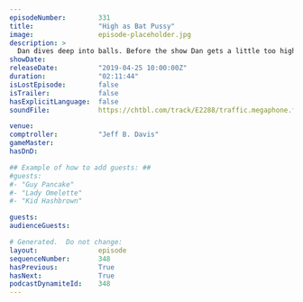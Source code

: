 ```yaml
---
episodeNumber:        331
title:                "High as Bat Pussy"
image:                episode-placeholder.jpg
description: >
  Dan dives deep into balls. Before the show Dan gets a little too high, which is perfect for our guest Gabriel Sunday, creator and star of the new cannabis inspired TV series Dope State. Featuring Dan Harmon, Jeff Bryan Davis, Spencer Crittenden and Gabriel Sunday.
showDate:             
releaseDate:          "2019-04-25 10:00:00Z"
duration:             "02:11:44"
isLostEpisode:        false
isTrailer:            false
hasExplicitLanguage:  false
soundFile:            https://chtbl.com/track/E2288/traffic.megaphone.fm/STA2893857432.mp3?updated=1596573286

venue:                
comptroller:          "Jeff B. Davis"
gameMaster:           
hasDnD:               

## Example of how to add guests: ##
#guests:
#- "Guy Pancake"
#- "Lady Omelette"
#- "Kid Hashbrown"

guests:
audienceGuests:

# Generated.  Do not change:
layout:               episode
sequenceNumber:       348
hasPrevious:          True
hasNext:              True
podcastDynamiteId:    348
---
```


<!-- The episode description will be rendered here -->
<!-- Add your content below here -->


